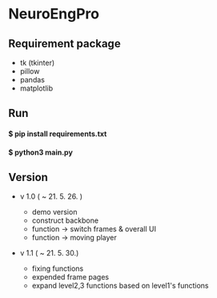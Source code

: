 # NeuroEngPro

## Requirement package
* tk (tkinter)
* pillow
* pandas
* matplotlib

## Run
#### $ pip install requirements.txt
#### $ python3 main.py

## Version
* v 1.0 ( ~ 21. 5. 26. )
    * demo version
    * construct backbone
    * function -> switch frames & overall UI
    * function -> moving player
    
* v 1.1 ( ~ 21. 5. 30.)
    * fixing functions
    * expended frame pages
    * expand level2,3 functions based on level1's functions 

